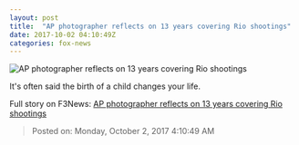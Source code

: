 ```yaml
---
layout: post
title:  "AP photographer reflects on 13 years covering Rio shootings"
date: 2017-10-02 04:10:49Z
categories: fox-news
---
```


![AP photographer reflects on 13 years covering Rio shootings](http://a57.foxnews.com/images.foxnews.com/content/fox-news/world/2017/10/02/ap-photographer-reflects-on-13-years-covering-rio-shootings/_jcr_content/par/featured-media/media-0.img.png/0/0/1506919136176.png?ve=1)

It's often said the birth of a child changes your life.


Full story on F3News: [AP photographer reflects on 13 years covering Rio shootings](http://www.f3nws.com/n/tvucqG)

> Posted on: Monday, October 2, 2017 4:10:49 AM
